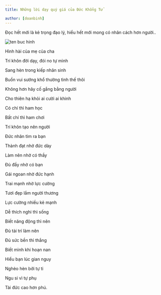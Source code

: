```yaml
---
title: Những lời dạy quý giá của Đức Khổng Tử

author: [doanbinh]
---
```


Đọc hết mới là kẻ trọng đạo lý, hiểu hết mới mong có nhân cách hơn người..

![ten buc hinh](http://ngocchinh.com/wp-content/uploads/2015/05/loi-day-cua-khong-tu-800x350.jpg "ten buc hinh")

Hình hài của mẹ của cha

Trí khôn đời dạy, đói no tự mình

Sang hèn trong kiếp nhân sinh

Buồn vui sướng khổ thường tình thế thôi

Không hơn hãy cố gắng bằng người

Cho thiên hạ khỏi ai cười ai khinh

Có chí thì ham học

Bất chí thì ham chơi

Trí khôn tạo nên người

Đức nhân tìm ra bạn

Thành đạt nhờ đức dày

Làm nên nhờ có thầy

Đủ đầy nhờ có bạn

Gái ngoan nhờ đức hạnh

Trai mạnh nhờ lực cường

Tươi đẹp lắm người thương

Lực cường nhiều kẻ mạnh

Dễ thích nghi thì sống

Biết năng động thì nên

Đủ tài trí làm nên

Đủ sức bền thì thắng

Biết mình khi hoạn nan

Hiểu bạn lúc gian nguy

Nghèo hèn bởi tự ti

Ngu si vì tự phụ

Tài đức cao hơn phú.